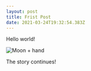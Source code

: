 ```yaml
---
layout: post
title: Frist Post
date: 2021-03-24T19:32:54.383Z
---
```

Hello world!

![](https://specials-images.forbesimg.com/imageserve/5f687cb7b3919a1d26cc92ad/0x800.jpg?cropX1=0&cropX2=5248&cropY1=0&cropY2=5327 "Moon + hand")

The story continues!